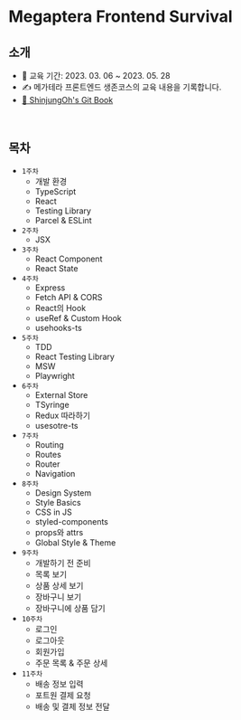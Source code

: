 # Megaptera Frontend Survival

## 소개 

* 📅 교육 기간: 2023. 03. 06 ~ 2023. 05. 28  
* ✍️ 메가테라 프론트엔드 생존코스의 교육 내용을 기록합니다.
* [📖 ShinjungOh's Git Book](https://shinjungohs-dev-road.gitbook.io/megaptera-frontend/) 

<br>

## 목차

* `1주차` 
  * 개발 환경
  * TypeScript
  * React
  * Testing Library
  * Parcel & ESLint
* `2주차`
  * JSX
* `3주차`
  * React Component
  * React State
* `4주차`
  * Express 
  * Fetch API & CORS 
  * React의 Hook 
  * useRef & Custom Hook 
  * usehooks-ts
* `5주차`
  * TDD
  * React Testing Library
  * MSW
  * Playwright
* `6주차`
  * External Store
  * TSyringe
  * Redux 따라하기
  * usesotre-ts
* `7주차`
  * Routing
  * Routes
  * Router
  * Navigation
* `8주차`
  * Design System
  * Style Basics
  * CSS in JS
  * styled-components
  * props와 attrs
  * Global Style & Theme
* `9주차`
  * 개발하기 전 준비
  * 목록 보기
  * 상품 상세 보기
  * 장바구니 보기
  * 장바구니에 상품 담기
* `10주차`
  * 로그인
  * 로그아웃
  * 회원가입
  * 주문 목록 & 주문 상세
* `11주차`
  * 배송 정보 입력
  * 포트원 결제 요청
  * 배송 및 결제 정보 전달
